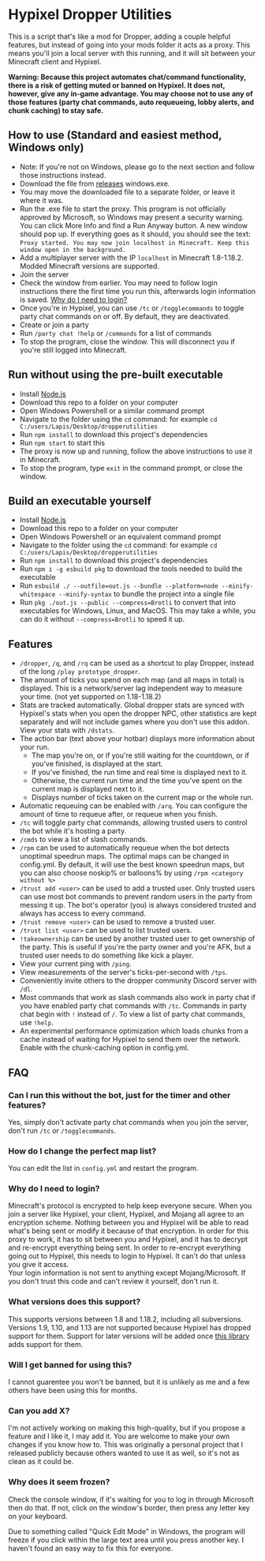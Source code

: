 # Hypixel Dropper Utilities
This is a script that's like a mod for Dropper, adding a couple helpful features, but instead of going into your mods folder it acts as a proxy. This means you'll join a local server with this running, and it will sit between your Minecraft client and Hypixel.

**Warning: Because this project automates chat/command functionality, there is a risk of getting muted or banned on Hypixel. It does not, however, give any in-game advantage. You may choose not to use any of those features (party chat commands, auto requeueing, lobby alerts, and chunk caching) to stay safe.**

## How to use (Standard and easiest method, Windows only)
- Note: If you're not on Windows, please go to the next section and follow those instructions instead.
- Download the file from [releases](https://github.com/LapisHusky/dropperutilities/releases) windows.exe.
- You may move the downloaded file to a separate folder, or leave it where it was.
- Run the .exe file to start the proxy. This program is not officially approved by Microsoft, so Windows may present a security warning. You can click More Info and find a Run Anyway button. A new window should pop up. If everything goes as it should, you should see the text: `Proxy started. You may now join localhost in Minecraft. Keep this window open in the background.`
- Add a multiplayer server with the IP `localhost` in Minecraft 1.8-1.18.2. Modded Minecraft versions are supported.
- Join the server
- Check the window from earlier. You may need to follow login instructions there the first time you run this, afterwards login information is saved. [Why do I need to login?](#Why-do-I-need-to-login)
- Once you're in Hypixel, you can use `/tc` or `/togglecommands` to toggle party chat commands on or off. By default, they are deactivated.
- Create or join a party
- Run `/party chat !help` or `/commands` for a list of commands
- To stop the program, close the window. This will disconnect you if you're still logged into Minecraft.

## Run without using the pre-built executable
- Install [Node.js](https://nodejs.org/en/download/)
- Download this repo to a folder on your computer
- Open Windows Powershell or a similar command prompt
- Navigate to the folder using the `cd` command: for example `cd C:/users/Lapis/Desktop/dropperutilities`
- Run `npm install` to download this project's dependencies
- Run `npm start` to start this
- The proxy is now up and running, follow the above instructions to use it in Minecraft.
- To stop the program, type `exit` in the command prompt, or close the window.

## Build an executable yourself
- Install [Node.js](https://nodejs.org/en/download/)
- Download this repo to a folder on your computer
- Open Windows Powershell or an equivalent command prompt
- Navigate to the folder using the `cd` command: for example `cd C:/users/Lapis/Desktop/dropperutilities`
- Run `npm install` to download this project's dependencies
- Run `npm i -g esbuild pkg` to download the tools needed to build the executable
- Run `esbuild ./ --outfile=out.js --bundle --platform=node --minify-whitespace --minify-syntax` to bundle the project into a single file
- Run `pkg ./out.js --public --compress=Brotli` to convert that into executables for Windows, Linux, and MacOS. This may take a while, you can do it without `--compress=Brotli` to speed it up.

## Features
- `/dropper`, `/q`, and `/rq` can be used as a shortcut to play Dropper, instead of the long `/play prototype_dropper`.
- The amount of ticks you spend on each map (and all maps in total) is displayed. This is a network/server lag independent way to measure your time. (not yet supported on 1.18-1.18.2)
- Stats are tracked automatically. Global dropper stats are synced with Hypixel's stats when you open the dropper NPC, other statistics are kept separately and will not include games where you don't use this addon. View your stats with `/dstats`.
- The action bar (text above your hotbar) displays more information about your run.
  - The map you're on, or if you're still waiting for the countdown, or if you've finished, is displayed at the start.
  - If you've finished, the run time and real time is displayed next to it.
  - Otherwise, the current run time and the time you've spent on the current map is displayed next to it.
  - Displays number of ticks taken on the current map or the whole run.
- Automatic requeuing can be enabled with `/arq`. You can configure the amount of time to requeue after, or requeue when you finish.
- `/tc` will toggle party chat commands, allowing trusted users to control the bot while it's hosting a party.
- `/cmds` to view a list of slash commands.
- `/rpm` can be used to automatically requeue when the bot detects unoptimal speedrun maps. The optimal maps can be changed in config.yml. By default, it will use the best known speedrun maps, but you can also choose noskip% or balloons% by using `/rpm <category without %>`
- `/trust add <user>` can be used to add a trusted user. Only trusted users can use most bot commands to prevent random users in the party from messing it up. The bot's operator (you) is always considered trusted and always has access to every command.
- `/trust remove <user>` can be used to remove a trusted user.
- `/trust list <user>` can be used to list trusted users.
- `!takeownership` can be used by another trusted user to get ownership of the party. This is useful if you're the party owner and you're AFK, but a trusted user needs to do something like kick a player.
- View your current ping with `/ping`.
- View measurements of the server's ticks-per-second with `/tps`.
- Conveniently invite others to the dropper community Discord server with `/dl`.
- Most commands that work as slash commands also work in party chat if you have enabled party chat commands with `/tc`. Commands in party chat begin with `!` instead of `/`. To view a list of party chat commands, use `!help`.
- An experimental performance optimization which loads chunks from a cache instead of waiting for Hypixel to send them over the network. Enable with the chunk-caching option in config.yml.

## FAQ

### Can I run this without the bot, just for the timer and other features?
Yes, simply don't activate party chat commands when you join the server, don't run `/tc` or `/togglecommands`.

### How do I change the perfect map list?
You can edit the list in `config.yml` and restart the program.

### Why do I need to login?
Minecraft's protocol is encrypted to help keep everyone secure. When you join a server like Hypixel, your client, Hypixel, and Mojang all agree to an encryption scheme. Nothing between you and Hypixel will be able to read what's being sent or modify it because of that encryption. In order for this proxy to work, it has to sit between you and Hypixel, and it has to decrypt and re-encrypt everything being sent. In order to re-encrypt everything going out to Hypixel, this needs to login to Hypixel. It can't do that unless you give it access.\
Your login information is not sent to anything except Mojang/Microsoft. If you don't trust this code and can't review it yourself, don't run it.

### What versions does this support?
This supports versions between 1.8 and 1.18.2, including all subversions. Versions 1.9, 1.10, and 1.13 are not supported because Hypixel has dropped support for them. Support for later versions will be added once [this library](https://github.com/PrismarineJS/node-minecraft-protocol) adds support for them.

### Will I get banned for using this?
I cannot guarentee you won't be banned, but it is unlikely as me and a few others have been using this for months.

### Can you add X?
I'm not actively working on making this high-quality, but if you propose a feature and I like it, I may add it. You are welcome to make your own changes if you know how to. This was originally a personal project that I released publicly because others wanted to use it as well, so it's not as clean as it could be.

### Why does it seem frozen?
Check the console window, if it's waiting for you to log in through Microsoft then do that. If not, click on the window's border, then press any letter key on your keyboard.

Due to something called "Quick Edit Mode" in Windows, the program will freeze if you click within the large text area until you press another key. I haven't found an easy way to fix this for everyone.
